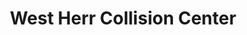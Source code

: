 ---
title: "West Herr Collision Center"
url: /buffalo/west-herr-collision-center/
shop: car repair
---